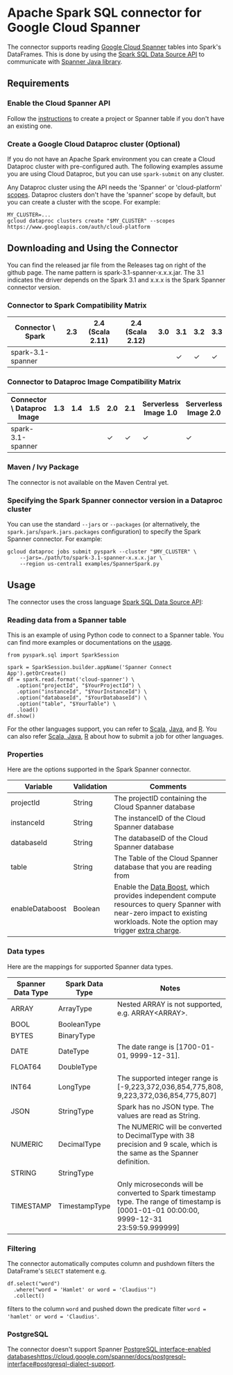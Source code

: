 # Apache Spark SQL connector for Google Cloud Spanner

The connector supports reading [Google Cloud Spanner](https://cloud.google.com/spanner) tables into Spark's DataFrames. This is done by using the [Spark SQL Data Source API](https://spark.apache.org/docs/latest/sql-programming-guide.html#data-sources) to communicate with [Spanner Java library](https://github.com/googleapis/java-spanner).

## Requirements

### Enable the Cloud Spanner API
Follow the [instructions](https://cloud.google.com/spanner/docs/create-query-database-console) to create a project or Spanner table if you don't have an existing one.

### Create a Google Cloud Dataproc cluster (Optional)

If you do not have an Apache Spark environment you can create a Cloud Dataproc cluster with pre-configured auth. The following examples assume you are using Cloud Dataproc, but you can use `spark-submit` on any cluster.

Any Dataproc cluster using the API needs the 'Spanner' or 'cloud-platform' [scopes](https://developers.google.com/identity/protocols/oauth2/scopes#spanner). Dataproc clusters don't have the 'spanner' scope by default, but you can create a cluster with the scope. For example:

```
MY_CLUSTER=...
gcloud dataproc clusters create "$MY_CLUSTER" --scopes https://www.googleapis.com/auth/cloud-platform
```

## Downloading and Using the Connector

You can find the released jar file from the Releases tag on right of the github page. The name pattern is spark-3.1-spanner-x.x.x.jar. The 3.1 indicates the driver depends on the Spark 3.1 and x.x.x is the Spark Spanner connector version.

### Connector to Spark Compatibility Matrix
| Connector \ Spark                     | 2.3     | 2.4<br>(Scala 2.11) | 2.4<br>(Scala 2.12) | 3.0     | 3.1     | 3.2     | 3.3     |
|---------------------------------------|---------|---------------------|---------------------|---------|---------|---------|---------|
| spark-3.1-spanner                     |         |                     |                     |         | &check; | &check; | &check; |

### Connector to Dataproc Image Compatibility Matrix
| Connector \ Dataproc Image            | 1.3     | 1.4     | 1.5     | 2.0     | 2.1     | Serverless<br>Image 1.0 | Serverless<br>Image 2.0 |
|---------------------------------------|---------|---------|---------|---------|---------|-------------------------|-------------------------|
| spark-3.1-spanner                     |         |         |         | &check; | &check; | &check;                 | &check;                 |

### Maven / Ivy Package

The connector is not available on the Maven Central yet.

### Specifying the Spark Spanner connector version in a Dataproc cluster

You can use the standard `--jars` or `--packages` (or alternatively, the `spark.jars`/`spark.jars.packages` configuration) to specify the Spark Spanner connector. For example:

```shell
gcloud dataproc jobs submit pyspark --cluster "$MY_CLUSTER" \
    --jars=./path/to/spark-3.1-spanner-x.x.x.jar \
    --region us-central1 examples/SpannerSpark.py
```
## Usage

The connector uses the cross language [Spark SQL Data Source API](https://spark.apache.org/docs/latest/sql-programming-guide.html#data-sources):

### Reading data from a Spanner table
This is an example of using Python code to connect to a Spanner table. You can find more examples or documentations on the [usage](https://spark.apache.org/docs/latest/api/python/reference/pyspark.sql/api/pyspark.sql.DataFrame.html).

```
from pyspark.sql import SparkSession

spark = SparkSession.builder.appName('Spanner Connect App').getOrCreate()
df = spark.read.format('cloud-spanner') \
   .option("projectId", "$YourProjectId") \
   .option("instanceId", "$YourInstanceId") \
   .option("databaseId", "$YourDatabaseId") \
   .option("table", "$YourTable") \
   .load()
df.show()
```
For the other languages support, you can refer to [Scala](https://spark.apache.org/docs/latest/api/scala/org/apache/spark/sql/Dataset.html), [Java](https://spark.apache.org/docs/latest/api/java/index.html?org/apache/spark/sql/Dataset.html), and [R](https://spark.apache.org/docs/latest/api/R/reference/SparkDataFrame.html). You can also refer [Scala, Java](https://cloud.google.com/sdk/gcloud/reference/dataproc/jobs/submit/spark), [R](https://cloud.google.com/sdk/gcloud/reference/dataproc/jobs/submit/spark-r) about how to submit a job for other languages.

### Properties

Here are the options supported in the Spark Spanner connector.

Variable|Validation|Comments
---|---|---
projectId|String|The projectID containing the Cloud Spanner database
instanceId|String|The instanceID of the Cloud Spanner database
databaseId|String|The databaseID of the Cloud Spanner database
table|String|The Table of the Cloud Spanner database that you are reading from
enableDataboost|Boolean|Enable the [Data Boost](https://cloud.google.com/spanner/docs/databoost/databoost-overview), which provides independent compute resources to query Spanner with near-zero impact to existing workloads. Note the option may trigger [extra charge](https://cloud.google.com/spanner/pricing#spanner-data-boost-pricing).

### Data types

Here are the mappings for supported Spanner data types.

Spanner Data Type|Spark Data Type|Notes
---|---|---
ARRAY    |ArrayType    | Nested ARRAY is not supported, e.g. ARRAY<ARRAY<BOOL>>.
BOOL     |BooleanType  |
BYTES    |BinaryType   |
DATE     |DateType     | The date range is [1700-01-01, 9999-12-31].
FLOAT64  |DoubleType   |
INT64    |LongType     | The supported integer range is [-9,223,372,036,854,775,808, 9,223,372,036,854,775,807]
JSON     |StringType   | Spark has no JSON type. The values are read as String.
NUMERIC  |DecimalType  | The NUMERIC will be converted to DecimalType with 38 precision and 9 scale, which is the same as the Spanner definition.
STRING   |StringType   |
TIMESTAMP|TimestampType| Only microseconds will be converted to Spark timestamp type. The range of timestamp is  [0001-01-01 00:00:00, 9999-12-31 23:59:59.999999]

### Filtering

The connector automatically computes column and pushdown filters the DataFrame's `SELECT` statement e.g.

```
df.select("word")
  .where("word = 'Hamlet' or word = 'Claudius'")
  .collect()
```

filters to the column `word`  and pushed down the predicate filter `word = 'hamlet' or word = 'Claudius'`.

### PostgreSQL

The connector doesn't support Spanner [PostgreSQL interface-enabled databases](https://cloud.google.com/spanner/docs/postgresql-interface#postgresql-dialect-support)https://cloud.google.com/spanner/docs/postgresql-interface#postgresql-dialect-support.
